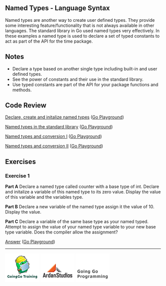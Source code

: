 ## Named Types - Language Syntax

Named types are another way to create user defined types. They provide some interesting feature/functionality that is not always available in other languages. The standard library in Go used named types very effectively. In these examples a named type is used to declare a set of typed constants to act as part of the API for the time package.

## Notes

* Declare a type based on another single type including built-in and user defined types.
* See the power of constants and their use in the standard library.
* Use typed constants are part of the API for your package functions and methods.

## Code Review

[Declare, create and initalize named types](example1/example1.go) ([Go Playground](http://play.golang.org/p/mhKlxSyuxr))

[Named types in the standard library](example2/example2.go) ([Go Playground](http://play.golang.org/p/XJ4Ia1lMWl))

[Named types and conversion I](example3/example3.go) ([Go Playground](http://play.golang.org/p/Rgoqvg8dNv))

[Named types and conversion II](example4/example4.go) ([Go Playground](http://play.golang.org/p/B75FURdQ7t))

## Exercises

### Exercise 1

**Part A** Declare a named type called counter with a base type of int. Declare and initalize a variable of this named type to its zero value. Display the value of this variable and the variables type.

**Part B** Declare a new variable of the named type assign it the value of 10. Display the value.

**Part C** Declare a variable of the same base type as your named typed. Attempt to assign the value of your named type variable to your new base type variable. Does the compiler allow the assignment?

[Answer](exercises/exercise1/exercise1.go) ([Go Playground](http://play.golang.org/p/_zBf2HVsAU))

___
[![GoingGo Training](../../00-slides/images/ggt_logo.png)](http://www.goinggotraining.net)
[![Ardan Studios](../../00-slides/images/ardan_logo.png)](http://www.ardanstudios.com)
[![GoingGo Blog](../../00-slides/images/ggb_logo.png)](http://www.goinggo.net)